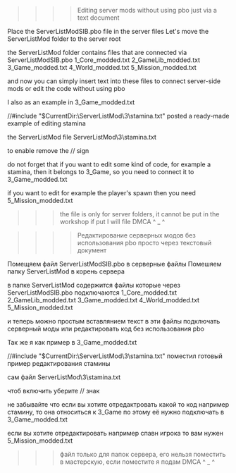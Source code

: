 >>>> Editing server mods without using pbo just via a text document

Place the ServerListModSIB.pbo file in the server files
Let's move the ServerListMod folder to the server root

the ServerListMod folder contains files that are connected via ServerListModSIB.pbo
1_Core_modded.txt
2_GameLib_modded.txt
3_Game_modded.txt
4_World_modded.txt
5_Mission_modded.txt

and now you can simply insert text into these files to connect server-side mods or edit the code without using pbo

I also as an example in 3_Game_modded.txt

//#include "$CurrentDir:\\ServerListMod\\3\\stamina.txt" 
posted a ready-made example of editing stamina

the ServerListMod file ServerListMod\3\stamina.txt

to enable remove the // sign

do not forget that if you want to edit some kind of code, for example a stamina, then it belongs to 3_Game, so you need to connect it to 3_Game_modded.txt

if you want to edit for example the player's spawn then you need 5_Mission_modded.txt


>>>the file is only for server folders, it cannot be put in the workshop if put I will file DMCA ^ _ ^

>>>>Редактирование серверных модов без использования pbo просто через текстовый документ

Помещяем файл ServerListModSIB.pbo в серверные файлы
Помешяем папку ServerListMod в корень сервера

в папке ServerListMod содержится файлы которые через  ServerListModSIB.pbo подключаются 
1_Core_modded.txt
2_GameLib_modded.txt
3_Game_modded.txt
4_World_modded.txt
5_Mission_modded.txt

и теперь можно простым вставлянием текст в эти файлы подключать серверный моды или редактировать код без использования pbo

Так же я как пример в 3_Game_modded.txt

//#include "$CurrentDir:\\ServerListMod\\3\\stamina.txt" 
поместил готовый пример редактирования стамины

сам файл ServerListMod\3\stamina.txt

чтоб включить уберите // знак

не забывайте что если вы хотите отредактровать какой то код например стамину, то она относиться к 3_Game по этому её нужно подключать в 3_Game_modded.txt

если вы хотите отредактировать например спавн игрока то вам нужен 5_Mission_modded.txt


>>>файл только для папок сервера, его нельзя поместить в мастерскую, если поместите я подам DMCA ^ _ ^
